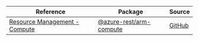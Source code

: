 | Reference | Package | Source |
|---|---|---|
|[Resource Management - Compute](arm-compute-rest-readme.md)|[@azure-rest/arm-compute](https://www.npmjs.com/package/@azure-rest/arm-compute)|[GitHub](https://github.com/Azure/azure-sdk-for-js/blob/main/sdk/compute/arm-compute-rest)|
